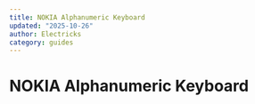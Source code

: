 ```yaml
---
title: NOKIA Alphanumeric Keyboard 
updated: "2025-10-26"
author: Electricks
category: guides
---
```


# NOKIA Alphanumeric Keyboard 

